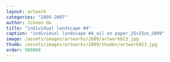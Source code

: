 ```yaml
---
layout: artwork
categories: "2009-2007"
author: Jihoon Ha
title: "individual landscape #4"
caption: "individual landscape #4_oil on paper_25×25㎝_2009"
image: /assets/images/artworks/2009/artwork023.jpg
thumb: /assets/images/artworks/2009/thumbs/artwork023.jpg
order: 908008
---
```

